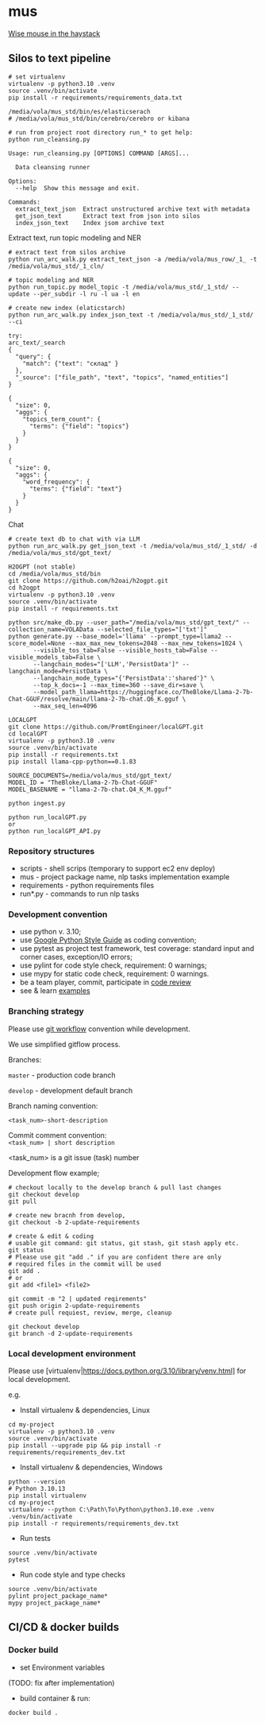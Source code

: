 # mus

[Wise mouse in the haystack](https://docs.google.com/document/d/12PTVOyS4rCeGe4xmUxWdnA-8ibMU4Zw7rrc8bfp5kZA/edit?usp=sharing)

## Silos to text pipeline

````
# set virtualenv
virtualenv -p python3.10 .venv
source .venv/bin/activate
pip install -r requirements/requirements_data.txt

/media/vola/mus_std/bin/es/elasticserach
# /media/vola/mus_std/bin/cerebro/cerebro or kibana

# run from project root directory run_* to get help:
python run_cleansing.py

Usage: run_cleansing.py [OPTIONS] COMMAND [ARGS]...

  Data cleansing runner

Options:
  --help  Show this message and exit.

Commands:
  extract_text_json  Extract unstructured archive text with metadata
  get_json_text      Extract text from json into silos
  index_json_text    Index jsom archive text
````

Extract text, run topic modeling and NER

````
# extract text from silos archive
python run_arc_walk.py extract_text_json -a /media/vola/mus_row/_1_ -t /media/vola/mus_std/_1_cln/

# topic modeling and NER 
python run_topic.py model_topic -t /media/vola/mus_std/_1_std/ --update --per_subdir -l ru -l ua -l en

# create new index (elaticstarch)
python run_arc_walk.py index_json_text -t /media/vola/mus_std/_1_std/ --ci

try:
arc_text/_search
{
  "query": {
    "match": {"text": "склад" }
  },
  "_source": ["file_path", "text", "topics", "named_entities"]
}

{
  "size": 0,
  "aggs": {
    "topics_term_count": {
      "terms": {"field": "topics"}
    }
  }
}

{
  "size": 0,
  "aggs": {
    "word_frequency": {
      "terms": {"field": "text"}
    }
  }
}
````

Chat

````
# create text db to chat with via LLM
python run_arc_walk.py get_json_text -t /media/vola/mus_std/_1_std/ -d /media/vola/mus_std/gpt_text/ 

H2OGPT (not stable)
cd /media/vola/mus_std/bin
git clone https://github.com/h2oai/h2ogpt.git
cd h2ogpt
virtualenv -p python3.10 .venv
source .venv/bin/activate
pip install -r requirements.txt

python src/make_db.py --user_path="/media/vola/mus_std/gpt_text/" --collection_name=VOLAData --selected_file_types="['txt']"
python generate.py --base_model='llama' --prompt_type=llama2 --score_model=None --max_max_new_tokens=2048 --max_new_tokens=1024 \
       --visible_tos_tab=False --visible_hosts_tab=False --visible_models_tab=False \
       --langchain_modes="['LLM','PersistData']" --langchain_mode=PersistData \
       --langchain_mode_types="{'PersistData':'shared'}" \
       --top_k_docs=-1 --max_time=360 --save_dir=save \
       --model_path_llama=https://huggingface.co/TheBloke/Llama-2-7b-Chat-GGUF/resolve/main/llama-2-7b-chat.Q6_K.gguf \
       --max_seq_len=4096

LOCALGPT
git clone https://github.com/PromtEngineer/localGPT.git
cd localGPT
virtualenv -p python3.10 .venv
source .venv/bin/activate
pip install -r requirements.txt
pip install llama-cpp-python==0.1.83

SOURCE_DOCUMENTS=/media/vola/mus_std/gpt_text/
MODEL_ID = "TheBloke/Llama-2-7b-Chat-GGUF"
MODEL_BASENAME = "llama-2-7b-chat.Q4_K_M.gguf"

python ingest.py

python run_localGPT.py
or
python run_localGPT_API.py

````

### Repository structures

- scripts - shell scrips (temporary to support ec2 env deploy)
- mus - project package name, nlp tasks implementation example
- requirements - python requirements files
- run*.py - commands to run nlp tasks

### Development convention

- use python v. 3.10;
- use [Google Python Style Guide](https://google.github.io/styleguide/pyguide.html) as coding convention;
- use pytest as project test framework, test coverage: standard input and corner cases, exception/IO errors;
- use pylint for code style check, requirement: 0 warnings;
- use mypy for static code check, requirement: 0 warnings.
- be a team player, commit, participate
  in [code review](https://google.github.io/eng-practices/review/reviewer/standard.html)
- see & learn [examples](https://github.com/run-llama/llama_index)

### Branching strategy

Please use [git workflow](https://www.atlassian.com/git/tutorials/comparing-workflows/gitflow-workflow) convention while
development.

We use simplified gitflow process.

Branches:

```master``` - production code branch

```develop``` - development default branch

Branch naming convention:

```<task_num>-short-description```

Commit comment convention:  
```<task_num> | short description```

<task_num> is a git issue (task) number

Development flow example;

```
# checkout locally to the develop branch & pull last changes
git checkout develop
git pull

# create new bracnh from develop, 
git checkout -b 2-update-requirements

# create & edit & coding
# usable git command: git status, git stash, git stash apply etc.
git status
# Please use git "add ." if you are confident there are only 
# required files in the commit will be used
git add .
# or 
git add <file1> <file2>

git commit -m "2 | updated reqirements"
git push origin 2-update-requirements
# create pull requiest, review, merge, cleanup

git checkout develop
git branch -d 2-update-requirements
```

### Local development environment

Please use [virtualenv|https://docs.python.org/3.10/library/venv.html] for local development.

e.g.

- Install virtualenv & dependencies, Linux

```
cd my-project
virtualenv -p python3.10 .venv
source .venv/bin/activate
pip install --upgrade pip && pip install -r requirements/requirements_dev.txt

```

- Install virtualenv & dependencies, Windows

```
python --version
# Python 3.10.13
pip install virtualenv
cd my-project
virtualenv --python C:\Path\To\Python\python3.10.exe .venv
.venv/bin/activate
pip install -r requirements/requirements_dev.txt
```

- Run tests

```
source .venv/bin/activate
pytest
```

- Run code style and type checks

```
source .venv/bin/activate
pylint project_package_name*
mypy project_package_name*
```

## CI/CD & docker builds

### Docker build

- set Environment variables

(TODO: fix after implementation)

- build container & run:

```
docker build .
```
